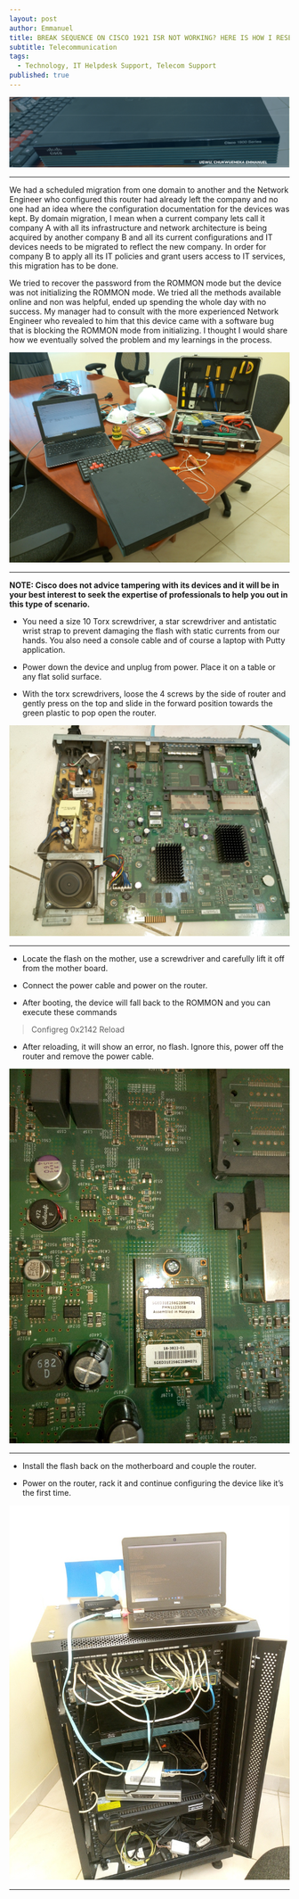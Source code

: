 ```yaml
---
layout: post
author: Emmanuel
title: BREAK SEQUENCE ON CISCO 1921 ISR NOT WORKING? HERE IS HOW I RESETTED THIS ROUTER
subtitle: Telecommunication
tags:
  - Technology, IT Helpdesk Support, Telecom Support
published: true
---
```



![Networking Equipment](../img/Cisco-1921-router.png "Resolving Cisco 1921 break sequence not working issue")

***



We had a scheduled migration from one domain to another and the Network Engineer who configured this router had already left the company and no one had an idea where the configuration documentation for the devices was kept. By domain migration, I mean when a current company lets call it company A with all its infrastructure and network architecture is being acquired by another company B and all its current configurations and IT devices needs to be migrated to reflect the new company. In order for company B to apply all its IT policies and grant users access to IT services, this migration has to be done.

We tried to recover the password from the ROMMON mode but the device was not initializing the ROMMON mode. We tried all the methods available online and non was helpful, ended up spending the whole day with no success. My manager had to consult with the more experienced Network Engineer who revealed to him that this device came with a software bug that is blocking the ROMMON mode from initializing.
I thought I would share how we eventually solved the problem and my learnings in the process.

![Networking Equipment](../img/cisco-2.jpg "Resetting the device")

***

**NOTE: Cisco does not advice tampering with its devices and it will be in your best interest to seek the expertise of professionals to help you out in this type of scenario.**

- You need a size 10 Torx screwdriver, a star screwdriver and antistatic wrist strap to prevent damaging the flash with static currents from our hands. You also need a console cable and of course a laptop with Putty application.

- Power down the device and unplug from power. Place it on a table or any flat solid surface.

- With the torx screwdrivers, loose the 4 screws by the side of router and gently press on the top and slide in the forward position towards the green plastic to pop open the router.

![Networking Equipment](../img/cisco-3.jpg "Removing the flash from the mother board")

***
- Locate the flash on the mother, use a screwdriver and carefully lift it off from the mother board.

- Connect the power cable and power on the router.

- After booting, the device will fall back to the ROMMON and you can execute these commands

> Configreg 0x2142 
  Reload

- After reloading, it will show an error, no flash. Ignore this, power off the router and remove the power cable.

![Networking Equipment](../img/cisco-4.jpg "Replace the flash to the motherboard")

***

- Install the flash back on the motherboard and couple the router.

- Power on the router, rack it and continue configuring the device like it’s the first time.

![Networking Equipment](../img/cisco-5.jpg "Couple the device and rack it to continue the configurations")

***
